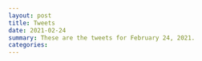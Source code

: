 ```yaml
---
layout: post
title: Tweets
date: 2021-02-24
summary: These are the tweets for February 24, 2021.
categories:
---
```



